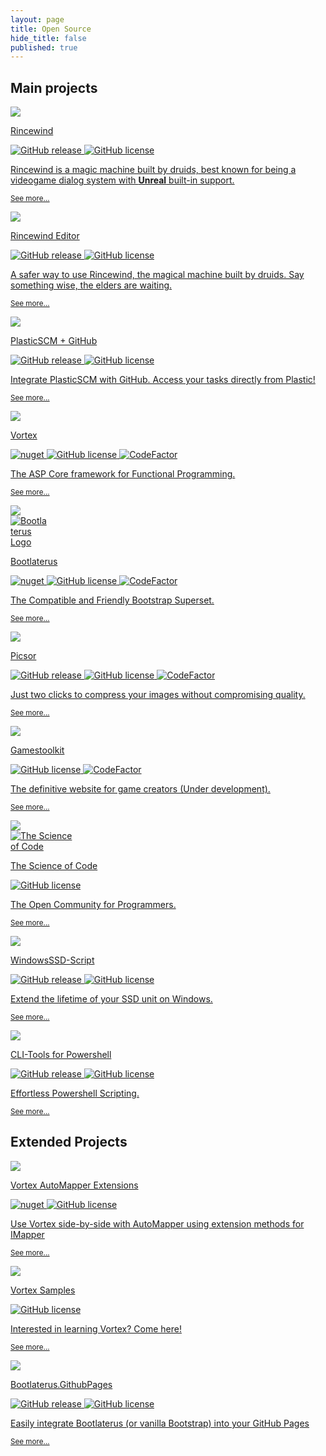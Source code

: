 ```yaml
---
layout: page
title: Open Source
hide_title: false
published: true
---
```


<h2 class="text-center">Main projects</h2>

<div class="row justify-content-sm-center">

  <div class="col-sm-4 py-3">
    <div class="card h-100 interactable hover-animate-cf">
      <a class="text-reset text-decoration-none d-flex flex-column h-100" href="https://github.com/equilaterus-gamestudios/rincewind">
        <div class="embed-responsive embed-responsive-16by9">
          <div class="cf cf-green-yellow">
            <img src="https://equilaterus.com/assets/img/projects/rincewind.png" class="card-img embed-responsive-item" style="object-fit: cover;" />
          </div>
        </div>
        <div class="card-body d-flex flex-column">
          <p class="card-title h5 mb-1">Rincewind</p>
          <p>
            <img src="https://img.shields.io/github/v/release/equilaterus-gamestudios/rincewind?include_prereleases" alt="GitHub release">
            <img src="https://img.shields.io/github/license/equilaterus-gamestudios/rincewind.svg" alt="GitHub license">
          </p>
          <p class="card-text">Rincewind is a magic machine built by druids, best known for being a videogame dialog system with <b>Unreal</b> built-in support.</p>  
          <p class="card-text mt-auto"><small class="text-muted">See more...</small></p>
        </div>
      </a>
    </div>
  </div>

  <div class="col-sm-4 py-3">
    <div class="card h-100 interactable hover-animate-cf">
      <a class="text-reset text-decoration-none d-flex flex-column h-100" href="https://github.com/equilaterus-gamestudios/rincewind">
        <div class="embed-responsive embed-responsive-16by9">
          <div class="cf cf-red-orange">
            <img src="https://equilaterus.com/assets/img/projects/rincewind-editor.png" class="card-img embed-responsive-item" style="object-fit: cover;" />
          </div>
        </div>
        <div class="card-body d-flex flex-column">
          <p class="card-title h5 mb-1">Rincewind Editor</p>
          <p>
            <img src="https://img.shields.io/github/v/release/equilaterus-gamestudios/rincewind-editor?include_prereleases" alt="GitHub release">
            <img src="https://img.shields.io/github/license/equilaterus-gamestudios/rincewind-editor.svg" alt="GitHub license">
          </p>
          <p class="card-text">A safer way to use Rincewind, the magical machine built by druids. Say something wise, the elders are waiting.</p>  
          <p class="card-text mt-auto"><small class="text-muted">See more...</small></p>
        </div>
      </a>
    </div>
  </div>

  <div class="col-sm-4 py-3">
    <div class="card h-100 interactable hover-animate-cf">
      <a class="text-reset text-decoration-none d-flex flex-column h-100" href="https://github.com/equilaterus-gamestudios/PlasticSCM-GitHub-extension">
        <div class="embed-responsive embed-responsive-16by9">
          <div class="cf cf-indigo-teal">
            <img src="https://images.unsplash.com/photo-1597733336794-12d05021d510?ixlib=rb-1.2.1&ixid=MXwxMjA3fDB8MHxwaG90by1wYWdlfHx8fGVufDB8fHw&auto=format&fit=crop&w=700&q=80" class="card-img embed-responsive-item" style="object-fit: cover;" />
          </div>
        </div>
        <div class="card-body d-flex flex-column">
          <p class="card-title h5 mb-1">PlasticSCM + GitHub</p>
          <p>
            <img src="https://img.shields.io/github/v/release/equilaterus-gamestudios/PlasticSCM-GitHub-extension?include_prereleases" alt="GitHub release">
            <img src="https://img.shields.io/github/license/equilaterus-gamestudios/PlasticSCM-GitHub-extension.svg" alt="GitHub license">
          </p>
          <p class="card-text">Integrate PlasticSCM with GitHub. Access your tasks directly from Plastic!</p>  
          <p class="card-text mt-auto"><small class="text-muted">See more...</small></p>
        </div>
      </a>
    </div>
  </div>

  <div class="col-sm-4 py-3">
    <div class="card h-100 interactable hover-animate-cf">
      <a class="text-reset text-decoration-none d-flex flex-column h-100" href="https://github.com/equilaterus/Vortex">
        <div class="embed-responsive embed-responsive-16by9">
          <div class="cf cf-indigo-teal">
            <img src="https://images.unsplash.com/photo-1506703719100-a0f3a48c0f86?ixlib=rb-1.2.1&ixid=eyJhcHBfaWQiOjEyMDd9&auto=format&fit=crop&w=700&q=80" class="card-img embed-responsive-item" style="object-fit: cover;" />
          </div>
        </div>
        <div class="card-body d-flex flex-column">
          <p class="card-title h5 mb-1">Vortex</p>
          <p>
            <img src="https://img.shields.io/nuget/v/Equilaterus.Vortex.svg" alt="nuget"/>
            <img src="https://img.shields.io/github/license/equilaterus/Vortex.svg" alt="GitHub license"/>
            <img src="https://www.codefactor.io/repository/github/equilaterus/Vortex/badge" alt="CodeFactor" />
          </p>
          <p class="card-text">The ASP Core framework for Functional Programming.</p>  
          <p class="card-text mt-auto"><small class="text-muted">See more...</small></p>
        </div>
      </a>
    </div>
  </div>
  
  <div class="col-sm-4 py-3">
    <div class="card h-100 interactable hover-animate-cf">
      <a class="text-reset text-decoration-none d-flex flex-column h-100" href="https://github.com/equilaterus/bootlaterus">
        <div class="embed-responsive embed-responsive-16by9 position-relative">          
          <div class="cf cf-indigo-teal">
            <img src="https://images.unsplash.com/photo-1502602898657-3e91760cbb34?ixlib=rb-1.2.1&ixid=eyJhcHBfaWQiOjEyMDd9&auto=format&fit=crop&w=700&q=80" class="card-img embed-responsive-item" style="object-fit: cover;" />
          </div>
          <img class="position-absolute hv-center" style="max-width: 60px" src="https://equilaterus.github.io/bootlaterus/content/perito-shadow.svg" alt="Bootlaterus Logo" />
        </div>
        <div class="card-body d-flex flex-column">
          <p class="card-title h5 mb-1">Bootlaterus</p>
          <p>
            <img src="https://badge.fury.io/js/bootlaterus.svg" alt="nuget"/>
            <img src="https://img.shields.io/github/license/equilaterus/bootlaterus.svg" alt="GitHub license"/>
            <img src="https://www.codefactor.io/repository/github/equilaterus/bootlaterus/badge" alt="CodeFactor" />
          </p>
          <p class="card-text">The Compatible and Friendly Bootstrap Superset.</p>  
          <p class="card-text mt-auto"><small class="text-muted">See more...</small></p>
        </div>
      </a>
    </div>
  </div>

  <div class="col-sm-4 py-3">
    <div class="card h-100 interactable hover-animate-cf">
      <a class="text-reset text-decoration-none d-flex flex-column h-100" href="https://github.com/equilaterus/Picsor">
        <div class="embed-responsive embed-responsive-16by9">
          <div class="cf cf-indigo-teal">
            <img src="https://images.unsplash.com/photo-1530251985675-fa6a8ceb0d63?ixlib=rb-1.2.1&ixid=eyJhcHBfaWQiOjEyMDd9&auto=format&fit=crop&w=700&q=80" class="card-img embed-responsive-item" style="object-fit: cover;" />
          </div>
        </div>
        <div class="card-body d-flex flex-column">
          <p class="card-title h5 mb-1">Picsor</p>
          <p>
            <img src="https://img.shields.io/github/tag/equilaterus/picsor.svg" alt="GitHub release">
            <img src="https://img.shields.io/github/license/equilaterus/picsor.svg" alt="GitHub license">
            <img src="https://www.codefactor.io/repository/github/equilaterus/picsor/badge" alt="CodeFactor" />
          </p>
          <p class="card-text">Just two clicks to compress your images without compromising quality.</p>  
          <p class="card-text mt-auto"><small class="text-muted">See more...</small></p>
        </div>
      </a>
    </div>
  </div>

  <div class="col-sm-4 py-3">
    <div class="card h-100 interactable hover-animate-cf">
      <a class="text-reset text-decoration-none d-flex flex-column h-100" href="https://github.com/gamestoolkit">
        <div class="embed-responsive embed-responsive-16by9">
          <div class="cf cf-indigo-teal">
            <img src="https://images.unsplash.com/photo-1550745165-9bc0b252726f?ixlib=rb-1.2.1&ixid=eyJhcHBfaWQiOjEyMDd9&auto=format&fit=crop&w=700&q=80" class="card-img embed-responsive-item" style="object-fit: cover;" />
          </div>
        </div>
        <div class="card-body d-flex flex-column">
          <p class="card-title h5 mb-1">Gamestoolkit</p>
          <p>
            <img src="https://img.shields.io/github/license/gamestoolkit/Rocket.svg" alt="GitHub license">
            <img src="https://www.codefactor.io/repository/github/gamestoolkit/Rocket/badge" alt="CodeFactor" />
          </p>
          <p class="card-text">The definitive website for game creators (Under development).</p>  
          <p class="card-text mt-auto"><small class="text-muted">See more...</small></p>
        </div>
      </a>
    </div>
  </div>

  <div class="col-sm-4 py-3">
    <div class="card h-100 interactable hover-animate-cf">
      <a class="text-reset text-decoration-none d-flex flex-column h-100" href="https://thescienceofcode.azurewebsites.net">
        <div class="embed-responsive embed-responsive-16by9 position-relative">
          <div class="cf cf-indigo-teal">
            <img src="https://images.unsplash.com/photo-1462007361476-49e695345154?ixlib=rb-1.2.1&ixid=eyJhcHBfaWQiOjEyMDd9&auto=format&fit=crop&w=700&q=80" class="card-img embed-responsive-item" style="object-fit: cover;" />
          </div>
          <img class="position-absolute hv-center" style="max-width: 100px" src="https://thescienceofcode.azurewebsites.net/Content/img/the-science-of-code.png" alt="The Science of Code">
        </div>
        <div class="card-body d-flex flex-column">
          <p class="card-title h5 mb-1">The Science of Code</p>
          <p>
            <img src="https://img.shields.io/github/license/TheScienceOfCode/Sibelius.Web.svg" alt="GitHub license">
          </p>
          <p class="card-text">The Open Community for Programmers.</p>  
          <p class="card-text mt-auto"><small class="text-muted">See more...</small></p>
        </div>
      </a>
    </div>
  </div>

  <div class="col-sm-4 py-3">
    <div class="card h-100 interactable hover-animate-cf">
      <a class="text-reset text-decoration-none d-flex flex-column h-100" href="https://github.com/equilaterus/WindowsSSD-Script">
        <div class="embed-responsive embed-responsive-16by9">
          <div class="cf cf-indigo-teal">
            <img src="https://images.unsplash.com/photo-1518770660439-4636190af475?ixlib=rb-1.2.1&ixid=eyJhcHBfaWQiOjEyMDd9&auto=format&fit=crop&w=700&q=80" class="card-img embed-responsive-item" style="object-fit: cover;" />
          </div>
        </div>
        <div class="card-body d-flex flex-column">
          <p class="card-title h5 mb-1">WindowsSSD-Script</p>
          <p>
            <img src="https://img.shields.io/github/tag/equilaterus/WindowsSSD-Script.svg" alt="GitHub release">
            <img src="https://img.shields.io/github/license/equilaterus/WindowsSSD-Script.svg" alt="GitHub license">
          </p>
          <p class="card-text">Extend the lifetime of your SSD unit on Windows.</p>  
          <p class="card-text mt-auto"><small class="text-muted">See more...</small></p>
        </div>
      </a>
    </div>
  </div>

  <div class="col-sm-4 py-3">
    <div class="card h-100 interactable hover-animate-cf">
      <a class="text-reset text-decoration-none d-flex flex-column h-100" href="https://github.com/equilaterus/cli-tools-powershell">
        <div class="embed-responsive embed-responsive-16by9">
          <div class="cf cf-indigo-teal">
            <img src="https://images.unsplash.com/photo-1537498425277-c283d32ef9db?ixlib=rb-1.2.1&ixid=eyJhcHBfaWQiOjEyMDd9&auto=format&fit=crop&w=700&q=80" class="card-img embed-responsive-item" style="object-fit: cover;" />
          </div>
        </div>
        <div class="card-body d-flex flex-column">
          <p class="card-title h5 mb-1">CLI-Tools for Powershell</p>
          <p>
            <img src="https://img.shields.io/github/v/release/equilaterus/cli-tools-powershell?include_prereleases" alt="GitHub release">
            <img src="https://img.shields.io/github/license/equilaterus/cli-tools-powershell.svg" alt="GitHub license">
          </p>
          <p class="card-text">Effortless Powershell Scripting.</p>  
          <p class="card-text mt-auto"><small class="text-muted">See more...</small></p>
        </div>
      </a>
    </div>
  </div>
</div>


<h2 class="text-center mt-5">Extended Projects</h2>

<div class="row justify-content-sm-center">
  <div class="col-sm-4 py-3">
    <div class="card h-100 interactable hover-animate-cf">
      <a class="text-reset text-decoration-none d-flex flex-column h-100" href="https://github.com/equilaterus/Vortex.AutoMapper.Extensions">
        <div class="embed-responsive embed-responsive-16by9">
          <div class="cf cf-pink-blue">
            <img src="https://images.unsplash.com/photo-1503416997304-7f8bf166c121?ixlib=rb-1.2.1&ixid=eyJhcHBfaWQiOjEyMDd9&auto=format&fit=crop&w=700&q=80" class="card-img embed-responsive-item" style="object-fit: cover;" />
          </div>
        </div>
        <div class="card-body d-flex flex-column">
          <p class="card-title h5 mb-1">Vortex AutoMapper Extensions</p>
          <p>
            <img src="https://img.shields.io/nuget/v/Equilaterus.Vortex.AutoMapper.Extensions.svg" alt="nuget">
            <img src="https://img.shields.io/github/license/equilaterus/Vortex.AutoMapper.Extensions.svg" alt="GitHub license">
          </p>
          <p class="card-text">Use Vortex side-by-side with AutoMapper using extension methods for IMapper</p>  
          <p class="card-text mt-auto"><small class="text-muted">See more...</small></p>
        </div>
      </a>
    </div>
  </div>

  <div class="col-sm-4 py-3">
    <div class="card h-100 interactable hover-animate-cf">
      <a class="text-reset text-decoration-none d-flex flex-column h-100" href="https://github.com/equilaterus/Vortex.Samples">
        <div class="embed-responsive embed-responsive-16by9">
          <div class="cf cf-cyan-blue">
            <img src="https://images.unsplash.com/photo-1539024791568-09e319dea360?ixlib=rb-1.2.1&ixid=eyJhcHBfaWQiOjEyMDd9&auto=format&fit=crop&w=700&q=80" class="card-img embed-responsive-item" style="object-fit: cover;" />
          </div>
        </div>
        <div class="card-body d-flex flex-column">
          <p class="card-title h5 mb-1">Vortex Samples</p>
          <p>
            <img src="https://img.shields.io/github/license/equilaterus/Vortex.svg" alt="GitHub license"/>
          </p>
          <p class="card-text">Interested in learning Vortex? Come here!</p>  
          <p class="card-text mt-auto"><small class="text-muted">See more...</small></p>
        </div>
      </a>
    </div>
  </div>

  <div class="col-sm-4 py-3">
    <div class="card h-100 interactable hover-animate-cf">
      <a class="text-reset text-decoration-none d-flex flex-column h-100" href="https://github.com/equilaterus/bootlaterus.gh-pages">
        <div class="embed-responsive embed-responsive-16by9">
          <div class="cf cf-pink-blue">
            <img src="https://images.unsplash.com/photo-1505333495796-5b46a56bec90?ixlib=rb-1.2.1&ixid=eyJhcHBfaWQiOjEyMDd9&auto=format&fit=crop&w=700&q=80" class="card-img embed-responsive-item" style="object-fit: cover;" />
          </div>
        </div>
        <div class="card-body d-flex flex-column">
          <p class="card-title h5 mb-1">Bootlaterus.GithubPages</p>
          <p>
            <img src="https://img.shields.io/github/v/release/equilaterus/bootlaterus.gh-pages?include_prereleases" alt="GitHub release">
            <img src="https://img.shields.io/github/license/equilaterus/picsor.svg" alt="GitHub license">
          </p>
          <p class="card-text">Easily integrate Bootlaterus (or vanilla Bootstrap) into your GitHub Pages</p>  
          <p class="card-text mt-auto"><small class="text-muted">See more...</small></p>
        </div>
      </a>
    </div>
  </div>
</div>
